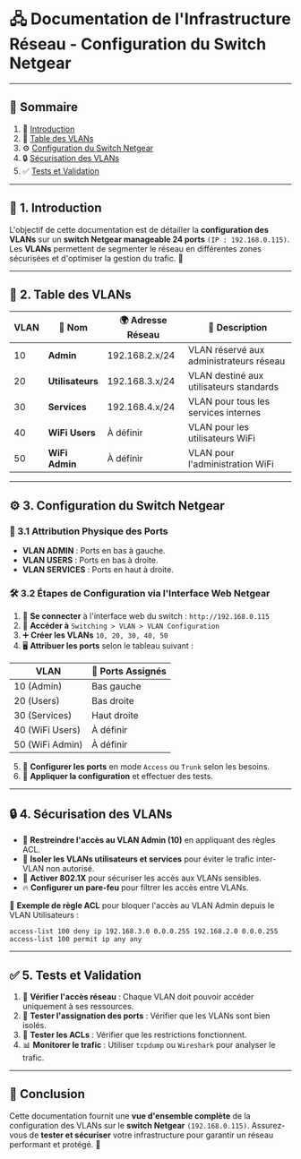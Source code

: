 # 🖧 Documentation de l'Infrastructure Réseau - Configuration du Switch Netgear

---

## 📖 Sommaire
1. 🎯 [Introduction](#1-introduction)
2. 📌 [Table des VLANs](#2-table-des-vlans)
3. ⚙️ [Configuration du Switch Netgear](#3-configuration-du-switch-netgear)
4. 🔒 [Sécurisation des VLANs](#4-securisation-des-vlans)
5. ✅ [Tests et Validation](#5-tests-et-validation)

---

## 🎯 1. Introduction
L'objectif de cette documentation est de détailler la **configuration des VLANs** sur un **switch Netgear manageable 24 ports** `(IP : 192.168.0.115)`. Les **VLANs** permettent de segmenter le réseau en différentes zones sécurisées et d'optimiser la gestion du trafic. 🚀

---

## 📌 2. Table des VLANs

| VLAN | 📛 **Nom** | 🌍 **Adresse Réseau** | 📜 **Description** |
|------|-------------|----------------------|-----------------------------|
| 10   | **Admin**       | 192.168.2.x/24       | VLAN réservé aux administrateurs réseau |
| 20   | **Utilisateurs**| 192.168.3.x/24       | VLAN destiné aux utilisateurs standards |
| 30   | **Services**    | 192.168.4.x/24       | VLAN pour tous les services internes |
| 40   | **WiFi Users**  | À définir            | VLAN pour les utilisateurs WiFi |
| 50   | **WiFi Admin**  | À définir            | VLAN pour l'administration WiFi |

---

## ⚙️ 3. Configuration du Switch Netgear

### 📌 3.1 Attribution Physique des Ports
- **VLAN ADMIN** : Ports en bas à gauche.
- **VLAN USERS** : Ports en bas à droite.
- **VLAN SERVICES** : Ports en haut à droite.

### 🛠️ 3.2 Étapes de Configuration via l'Interface Web Netgear
1. 🔗 **Se connecter** à l'interface web du switch : `http://192.168.0.115`
2. 🔄 **Accéder à** `Switching > VLAN > VLAN Configuration`
3. ➕ **Créer les VLANs** `10, 20, 30, 40, 50`
4. 🖥️ **Attribuer les ports** selon le tableau suivant :

| VLAN | 🔌 **Ports Assignés** |
|------|----------------------|
| 10 (Admin) | Bas gauche |
| 20 (Users) | Bas droite |
| 30 (Services) | Haut droite |
| 40 (WiFi Users) | À définir |
| 50 (WiFi Admin) | À définir |

5. 🔄 **Configurer les ports** en mode `Access` ou `Trunk` selon les besoins.
6. 💾 **Appliquer la configuration** et effectuer des tests.

---

## 🔒 4. Sécurisation des VLANs

- 🔐 **Restreindre l'accès au VLAN Admin (10)** en appliquant des règles ACL.
- 🛑 **Isoler les VLANs utilisateurs et services** pour éviter le trafic inter-VLAN non autorisé.
- 🔑 **Activer 802.1X** pour sécuriser les accès aux VLANs sensibles.
- 🔥 **Configurer un pare-feu** pour filtrer les accès entre VLANs.

📜 **Exemple de règle ACL** pour bloquer l'accès au VLAN Admin depuis le VLAN Utilisateurs :
```shell
access-list 100 deny ip 192.168.3.0 0.0.0.255 192.168.2.0 0.0.0.255
access-list 100 permit ip any any
```

---

## ✅ 5. Tests et Validation

1. 🔎 **Vérifier l'accès réseau** : Chaque VLAN doit pouvoir accéder uniquement à ses ressources.
2. 🔄 **Tester l'assignation des ports** : Vérifier que les VLANs sont bien isolés.
3. 🚨 **Tester les ACLs** : Vérifier que les restrictions fonctionnent.
4. 📊 **Monitorer le trafic** : Utiliser `tcpdump` ou `Wireshark` pour analyser le trafic.

---

## 🎯 Conclusion
Cette documentation fournit une **vue d'ensemble complète** de la configuration des VLANs sur le **switch Netgear** `(192.168.0.115)`. Assurez-vous de **tester et sécuriser** votre infrastructure pour garantir un réseau performant et protégé. 🚀

